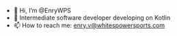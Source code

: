 - 👋 Hi, I’m @EnryWPS
- 🌱 Intermediate software developer developing on Kotlin
- 📫 How to reach me: enry.v@whitespowersports.com


